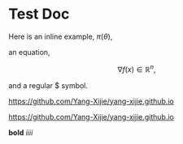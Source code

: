 # Test Doc

Here is an inline example, $\pi(\theta)$, 

an equation,

$$\nabla f(x) \in \mathbb{R}^n,$$

and a regular \$ symbol.

[](https://github.com/Yang-Xijie/yang-xijie.github.io)

<https://github.com/Yang-Xijie/yang-xijie.github.io>

https://github.com/Yang-Xijie/yang-xijie.github.io

**bold** _iiii_
